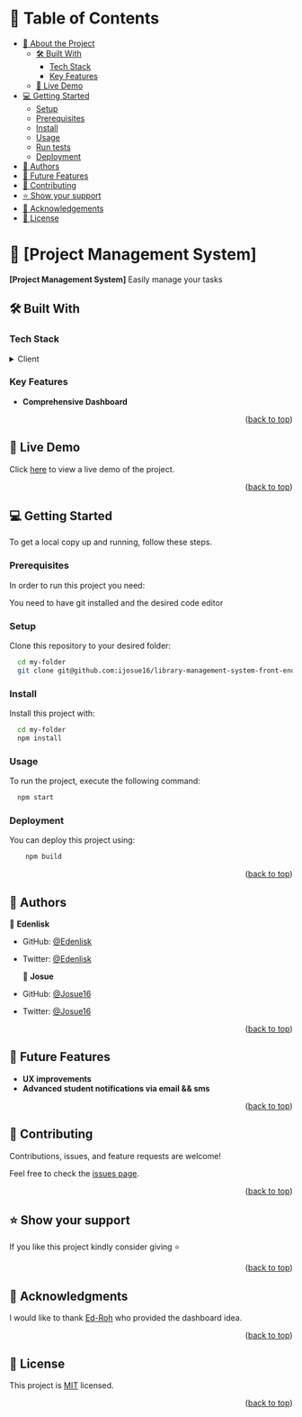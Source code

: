 # 📗 Table of Contents

- [📖 About the Project](#about-project)
    - [🛠 Built With](#built-with)
        - [Tech Stack](#tech-stack)
        - [Key Features](#key-features)
    - [🚀 Live Demo](#live-demo)
- [💻 Getting Started](#getting-started)
    - [Setup](#setup)
    - [Prerequisites](#prerequisites)
    - [Install](#install)
    - [Usage](#usage)
    - [Run tests](#run-tests)
    - [Deployment](#triangular_flag_on_post-deployment)
- [👥 Authors](#authors)
- [🔭 Future Features](#future-features)
- [🤝 Contributing](#contributing)
- [⭐️ Show your support](#support)
- [🙏 Acknowledgements](#acknowledgements)
- [📝 License](#license)


# 📖 [Project Management System] <a name="about-project"></a>


**[Project Management System]** Easily manage your tasks
## 🛠 Built With <a name="built-with"></a>

### Tech Stack <a name="tech-stack"></a>

<details>
  <summary>Client</summary>
  <ul>
    <li><a href="https://reactjs.org/">Expressjs</a></li>
    <li><a href="https://www.typescriptlang.org/">TypeScript</a></li>
    <li><a href="https://react-bootstrap.github.io/">MongoDB</a></li>
    <li><a href="https://mui.com/material-ui/">Mongoose</a></li>
    <li><a href="https://redux-toolkit.js.org/">Nodejs</a></li>
    <li><a href="https://react-redux.js.org/">Stripe</a></li>
  </ul>
</details>


### Key Features <a name="key-features"></a>

- **Comprehensive Dashboard**


<p align="right">(<a href="#readme-top">back to top</a>)</p>

## 🚀 Live Demo <a name="live-demo"></a>
Click [here](https://library-management-system-lc5l.onrender.com/) to view a live demo of the project.

<p align="right">(<a href="#readme-top">back to top</a>)</p>


## 💻 Getting Started <a name="getting-started"></a>


To get a local copy up and running, follow these steps.

### Prerequisites

In order to run this project you need:

You need to have git installed and the desired code editor

### Setup

Clone this repository to your desired folder:

```sh
  cd my-folder
  git clone git@github.com:ijosue16/library-management-system-front-end.git
```

### Install

Install this project with:

```sh
  cd my-folder
  npm install
```
### Usage

To run the project, execute the following command:


```sh
  npm start
```


### Deployment

You can deploy this project using:


```sh
    npm build
```

<p align="right">(<a href="#readme-top">back to top</a>)</p>

## 👥 Authors <a name="authors"></a>

👤 **Edenlisk**

- GitHub: [@Edenlisk](https://github.com/edenlisk)
- Twitter: [@Edenlisk](https://twitter.com/nkumbuyedeni)

  👤 **Josue**

- GitHub: [@Josue16](https://github.com/ijosue16)
- Twitter: [@Josue16](https://twitter.com/iradukunda_23)


<p align="right">(<a href="#readme-top">back to top</a>)</p>


## 🔭 Future Features <a name="future-features"></a>

[comment]: <> (> Describe 1 - 3 features you will add to the project.)

- **UX improvements**
- **Advanced student notifications via email && sms**

<p align="right">(<a href="#readme-top">back to top</a>)</p>


## 🤝 Contributing <a name="contributing"></a>

Contributions, issues, and feature requests are welcome!

Feel free to check the [issues page](https://github.com/ijosue16/library-management-system-front-end/issues).

<p align="right">(<a href="#readme-top">back to top</a>)</p>


## ⭐️ Show your support <a name="support"></a>

[comment]: <> (> Write a message to encourage readers to support your project)

If you like this project kindly consider giving ⭐

<p align="right">(<a href="#readme-top">back to top</a>)</p>

## 🙏 Acknowledgments <a name="acknowledgements"></a>

[comment]: <> (> Give credit to everyone who inspired your codebase.)

I would like to thank [Ed-Roh](https://github.com/ed-roh) who provided the dashboard idea.

<p align="right">(<a href="#readme-top">back to top</a>)</p>

## 📝 License <a name="license"></a>

This project is [MIT](./LICENSE) licensed.

<p align="right">(<a href="#readme-top">back to top</a>)</p>
